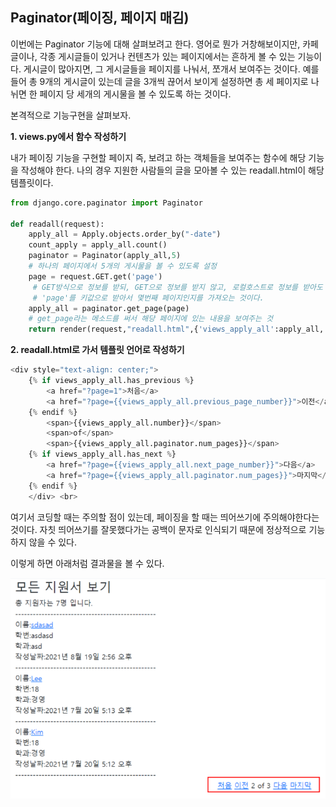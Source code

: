 ## Paginator(페이징, 페이지 매김) 

이번에는 Paginator 기능에 대해 살펴보려고 한다. 영어로 뭔가 거창해보이지만, 카페글이나, 각종 게시글들이 있거나 컨텐츠가 있는 페이지에서는 흔하게 볼 수 있는 기능이다. 게시글이 많아지면, 그 게시글들을 페이지를 나눠서, 쪼개서 보여주는 것이다. 예를 들어 총 9개의 게시글이 있는데 글을 3개씩 끊어서 보이게 설정하면 총 세 페이지로 나뉘면 한 페이지 당 세개의 게시물을 볼 수 있도록 하는 것이다. 

본격적으로 기능구현을 살펴보자.



**1. views.py에서 함수 작성하기** 

내가 페이징 기능을 구현할 페이지 즉, 보려고 하는 객체들을 보여주는 함수에 해당 기능을 작성해야 한다. 나의 경우 지원한 사람들의 글을 모아볼 수 있는 readall.html이 해당 템플릿이다. 

```python
from django.core.paginator import Paginator

def readall(request):
    apply_all = Apply.objects.order_by("-date")
    count_apply = apply_all.count()
    paginator = Paginator(apply_all,5)            
    # 하나의 페이지에서 5개의 게시물을 볼 수 있도록 설정
    page = request.GET.get('page')            
     # GET방식으로 정보를 받되, GET으로 정보를 받지 않고, 로컬호스트로 정보를 받아도 뜰 수 있도록 뒤에 한번더 .get을 해준다  
     # 'page'를 키값으로 받아서 몇번째 페이지인지를 가져오는 것이다.
    apply_all = paginator.get_page(page)          
    # get_page라는 메소드를 써서 해당 페이지에 있는 내용을 보여주는 것   
    return render(request,"readall.html",{'views_apply_all':apply_all, 'views_count_all':count_apply})

```



**2. readall.html로 가서 템플릿 언어로 작성하기** 

```python
<div style="text-align: center;">
    {% if views_apply_all.has_previous %}
        <a href="?page=1">처음</a> 
        <a href="?page={{views_apply_all.previous_page_number}}">이전</a>
    {% endif %}
        <span>{{views_apply_all.number}}</span>
        <span>of</span>
        <span>{{views_apply_all.paginator.num_pages}}</span>
    {% if views_apply_all.has_next %}
        <a href="?page={{views_apply_all.next_page_number}}">다음</a>
        <a href="?page={{views_apply_all.paginator.num_pages}}">마지막</a>
    {% endif %}
    </div> <br>
```



여기서 코딩할 때는 주의할 점이 있는데, 페이징을 할 때는 띄어쓰기에 주의해야한다는 것이다. 자칫 띄어쓰기를 잘못했다가는 공백이 문자로 인식되기 때문에 정상적으로 기능하지 않을 수 있다. 

이렇게 하면 아래처럼 결과물을 볼 수 있다. 

![image-20211013235848747](Django_10.assets/image-20211013235848747.png)
